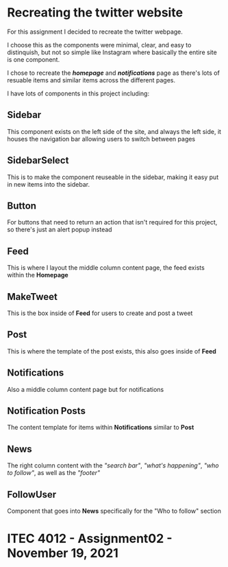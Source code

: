 # Recreating the twitter website

For this assignment I decided to recreate the twitter webpage.

I choose this as the components were minimal, clear, and easy to distinquish, but not so simple like Instagram where basically the entire site is one component.

I chose to recreate the **_homepage_** and **_notifications_** page as there's lots of resuable items and similar items across the different pages.

I have lots of components in this project including:

## Sidebar
This component exists on the left side of the site, and always the left side, it houses the navigation bar allowing users to switch between pages

## SidebarSelect
This is to make the component reuseable in the sidebar, making it easy put in new items into the sidebar.

## Button
For buttons that need to return an action that isn't required for this project, so there's just an alert popup instead

## Feed
This is where I layout the middle column content page, the feed exists within the **Homepage**

## MakeTweet
This is the box inside of **Feed** for users to create and post a tweet

## Post
This is where the template of the post exists, this also goes inside of **Feed**

## Notifications
Also a middle column content page but for notifications

## Notification Posts
The content template for items within **Notifications** similar to **Post**

## News
The right column content with the _"search bar"_, _"what's happening"_, _"who to follow"_, as well as the _"footer"_

## FollowUser
Component that goes into **News** specifically for the "Who to follow" section

# ITEC 4012 - Assignment02 - November 19, 2021

